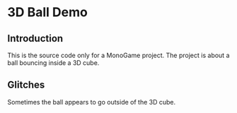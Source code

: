 # 3D Ball Demo

## Introduction
This is the source code only for a MonoGame project. The project is about a ball bouncing inside a 3D cube.

## Glitches
Sometimes the ball appears to go outside of the 3D cube.
